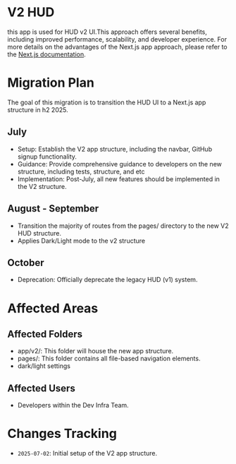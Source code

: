 # V2 HUD
this app is used for HUD v2 UI.This approach offers several benefits, including improved performance, scalability, and developer experience. For more details on the advantages of the Next.js app approach, please refer to the [Next.js documentation](https://nextjs.org/docs/app).


# Migration Plan
The goal of this migration is to transition the HUD UI to a Next.js app structure in h2 2025.

## July
- Setup: Establish the V2 app structure, including the navbar, GitHub signup functionality.
- Guidance: Provide comprehensive guidance to developers on the new structure, including tests, structure, and etc
- Implementation: Post-July, all new features should be implemented in the V2 structure.

## August - September
-  Transition the majority of routes from the pages/ directory to the new V2 HUD structure.
-  Applies Dark/Light mode to the v2 structure
## October
- Deprecation: Officially deprecate the legacy HUD (v1) system.

# Affected Areas
## Affected Folders
- app/v2/: This folder will house the new app structure.
- pages/: This folder contains all file-based navigation elements.
- dark/light settings

## Affected Users
- Developers within the Dev Infra Team.


# Changes Tracking

- `2025-07-02`: Initial setup of the V2 app structure.


